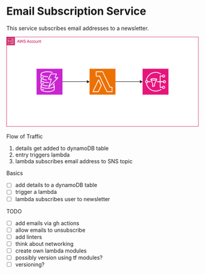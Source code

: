 # Email Subscription Service

This service subscribes email addresses to a newsletter.

![diagram](./img/emailSub.png)

Flow of Traffic
1. details get added to dynamoDB table
2. entry triggers lambda
3. lambda subscribes email address to SNS topic

Basics
- [ ] add details to a dynamoDB table
- [ ] trigger a lambda
- [ ] lambda subscribes user to newsletter

TODO
- [ ] add emails via gh actions
- [ ] allow emails to unsubscribe
- [ ] add linters
- [ ] think about networking
- [ ] create own lambda modules
- [ ] possibly version using tf modules?
- [ ] versioning?
